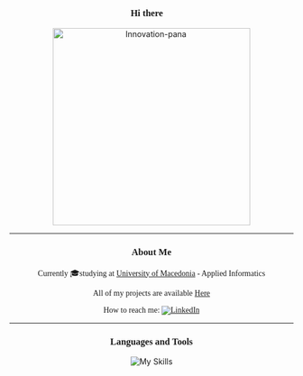 <h3 align="center" style="font-family: 'Times New Roman', Times, serif;">Hi there 👋</h3>

<p align="center">
  <img src="https://github.com/ElisavetKanidou/ElisavetKanidou/assets/102418371/2321180b-290b-4979-bd24-c2cb91e2f9ea" alt="Innovation-pana" width="350">
</p>

---

<h3 align="center" style="font-family: 'Times New Roman', Times, serif;">About Me</h3>

<p align="center" style="font-family: 'Times New Roman', Times, serif;">Currently 🎓studying at <a href="https://www.uom.gr/">University of Macedonia</a> - Applied Informatics</p>

<p align="center" style="font-family: 'Times New Roman', Times, serif;">All of my projects are available <a href="https://github.com/ElisavetKanidou?tab=repositories">Here</a></p>

<p align="center" style="font-family: 'Times New Roman', Times, serif;">How to reach me: <a href="https://www.linkedin.com/in/elisavet-kanidou-537844223/"><img src="https://img.shields.io/badge/LinkedIn-0077B5?style=for-the-badge&logo=linkedin&logoColor=white" alt="LinkedIn"></a></p>

---

<h3 align="center" style="font-family: 'Times New Roman', Times, serif;">Languages and Tools</h3>

<p align="center">
  <img src="https://skillicons.dev/icons?i=java,py,r,c,androidstudio,vscode" alt="My Skills">
</p>
